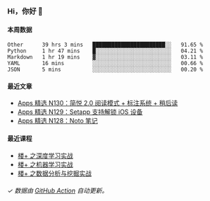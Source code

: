 ### Hi，你好 👋

#### 本周数据

<!--START_SECTION:waka-->
```text
Other      39 hrs 3 mins   ███████████████████████░░   91.65 % 
Python     1 hr 47 mins    █░░░░░░░░░░░░░░░░░░░░░░░░   04.21 % 
Markdown   1 hr 19 mins    ▓░░░░░░░░░░░░░░░░░░░░░░░░   03.11 % 
YAML       16 mins         ░░░░░░░░░░░░░░░░░░░░░░░░░   00.66 % 
JSON       5 mins          ░░░░░░░░░░░░░░░░░░░░░░░░░   00.20 % 
```
<!--END_SECTION:waka-->

#### 最近文章

<!-- BLOG:START -->
- [Apps 精选 N130：简悦 2.0 阅读模式 + 标注系统 + 稍后读](http://huhuhang.com/post/product-hunt/product-hunt-n130)
- [Apps 精选 N129：Setapp 支持解锁 iOS 设备](http://huhuhang.com/post/product-hunt/product-hunt-n129)
- [Apps 精选 N128：Noto 笔记](http://huhuhang.com/post/product-hunt/product-hunt-n128)
<!-- BLOG:END -->

#### 最近课程

<!-- SYL:START -->
- [楼+ 之深度学习实战](https://lanqiao.cn/courses/2617)
- [楼+ 之机器学习实战](https://lanqiao.cn/courses/2616)
- [楼+ 之数据分析与挖掘实战](https://lanqiao.cn/courses/2615)
<!-- SYL:END -->

###### ✓ 数据由 [GitHub Action](https://github.com/huhuhang/huhuhang/actions) 自动更新。
